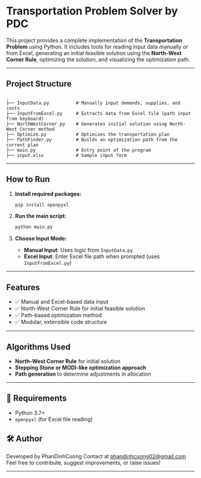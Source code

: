 # Transportation Problem Solver by PDC

This project provides a complete implementation of the **Transportation Problem** using Python. It includes tools for reading input data manually or from Excel, generating an initial feasible solution using the **North-West Corner Rule**, optimizing the solution, and visualizing the optimization path.

---

## Project Structure

```
.
├── InputData.py          # Manually input demands, supplies, and costs
├── InputFromExcel.py     # Extracts data from Excel file (path input from keyboard)
├── NorthWestCorner.py    # Generates initial solution using North-West Corner method
├── Optimize.py           # Optimizes the transportation plan
├── PathFinder.py         # Builds an optimization path from the current plan
├── main.py               # Entry point of the program
├── input.xlsx            # Sample input form
```

---

## How to Run

1. **Install required packages:**

   ```bash
   pip install openpyxl 
   ```

2. **Run the main script:**

   ```bash
   python main.py
   ```

3. **Choose Input Mode:**
   - **Manual Input**: Uses logic from `InputData.py`
   - **Excel Input**: Enter Excel file path when prompted (uses `InputFromExcel.py`)

---

## Features

- ✅ Manual and Excel-based data input
- ✅ North-West Corner Rule for initial feasible solution
- ✅ Path-based optimization method
- ✅ Modular, extensible code structure

---

## Algorithms Used

- **North-West Corner Rule** for initial solution
- **Stepping Stone or MODI-like optimization approach**
- **Path generation** to determine adjustments in allocation

---

## 📂 Requirements

- Python 3.7+
- `openpyxl` (for Excel file reading)


## 🛠️ Author

Developed by PhanDinhCuong
Contact at phandinhcuong02@gmail.com
Feel free to contribute, suggest improvements, or raise issues!

---
